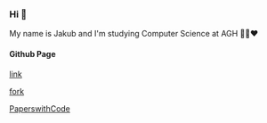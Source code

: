 ### Hi  👋
My name is Jakub and I'm studying Computer Science at AGH :green_heart::black_heart::heart:

#### Github Page

[link](https://jakubret.github.io/)

[fork](https://github.com/jakubret/google-translate-api)

[PaperswithCode](https://paperswithcode.com/paper/googles-neural-machine-translation-system)
